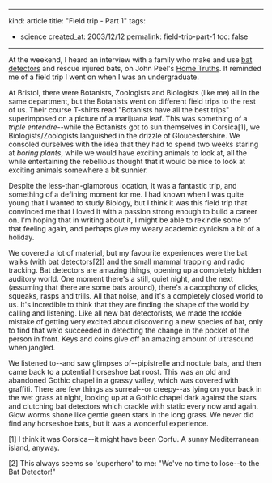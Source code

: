 -----
kind: article
title: "Field trip - Part 1"
tags:
- science
created_at: 2003/12/12
permalink: field-trip-part-1
toc: false
-----

<p>At the weekend, I heard an interview with a family who make and use <a href="http://www.bats.org.uk/batinfo/batdets.htm">bat detectors</a> and rescue injured bats, on John Peel's <a href="http://www.bbc.co.uk/radio4/hometruths/20031215_just_plain_batty2.shtml">Home Truths</a>. It reminded me of a field trip I went on when I was an undergraduate.</p>

<p>At Bristol, there were Botanists, Zoologists and Biologists (like me) all in the same department, but the Botanists went on different field trips to the rest of us. Their course T-shirts read "Botanists have all the best trips" superimposed on a picture of a marijuana leaf. This was something of a <em>triple entendre</em>--while the Botanists got to sun themselves in Corsica[1], we Biologists/Zoologists languished in the drizzle of Gloucestershire. We consoled ourselves with the idea that they had to spend two weeks staring at <em>boring plants</em>, while we would have exciting animals to look at, all the while entertaining the rebellious thought that it would be nice to look at exciting animals somewhere a bit sunnier.</p>

<p>Despite the less-than-glamorous location, it was a fantastic trip, and something of a defining moment for me. I had known when I was quite young that I wanted to study Biology, but I think it was this field trip that convinced me that I loved it with a passion strong enough to build a career on. I'm hoping that in writing about it, I might be able to rekindle some of that feeling again, and perhaps give my weary academic cynicism a bit of a holiday.</p>

<p>We covered a lot of material, but my favourite experiences were the bat walks (with bat detectors[2]) and the small mammal trapping and radio tracking. Bat detectors are amazing things, opening up a completely hidden auditory world. One moment there's a still, quiet night, and the next (assuming that there are some bats around), there's a cacophony of clicks, squeaks, rasps and trills. All that noise, and it's a completely closed world to us. It's incredible to think that they are finding the shape of the world by calling and listening. Like all new bat detectorists, we made the rookie mistake of getting very excited about discovering a new species of bat, only to find that we'd succeeded in detecting the change in the pocket of the person in front. Keys and coins give off an amazing amount of ultrasound when jangled.</p>

<p>We listened to--and saw glimpses of--pipistrelle and noctule bats, and then came back to a potential horseshoe bat roost. This was an old and abandoned Gothic chapel in a grassy valley, which was covered with graffiti. There are few things as surreal--or creepy--as lying on your back in the wet grass at night, looking up at a Gothic chapel dark against the stars and clutching bat detectors which crackle with static every now and again. Glow worms shone like gentle green stars in the long grass. We never did find any horseshoe bats, but it was a wonderful experience.</p>

<p>[1] I think it was Corsica--it might have been Corfu. A sunny Mediterranean island, anyway.</p>

<p>[2] This always seems so 'superhero' to me: "We've no time to lose--to the Bat Detector!"</p>
